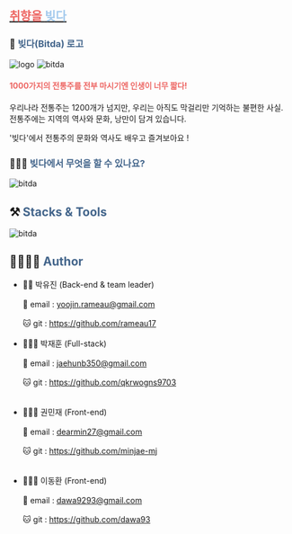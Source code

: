 ## <a href='https://www.bitda.ga/' target='blank'><span style='color: #ed6663'>취향을 <span style='color: #a4caed'>빚다</span></span></a>

### 🍶 <span style='color: #43658b'>빚다(Bitda) 로고</span>

<img src='https://user-images.githubusercontent.com/56268052/106383428-3c0e8580-6409-11eb-9114-378567c4f773.png' alt='logo'>

<img src='https://user-images.githubusercontent.com/56268052/106383704-bf7ca680-640a-11eb-84b0-b2d898afb59c.gif' alt='bitda'>

#### **<span style='color: #ed6663'>1000가지의 전통주를 전부 마시기엔 인생이 너무 짧다!<span>**

<p>우리나라 전통주는 1200개가 넘지만, 우리는 아직도 막걸리만 기억하는 불편한 사실. </br>
전통주에는 지역의 역사와 문화, 낭만이 담겨 있습니다.

'빚다'에서 전통주의 문화와 역사도 배우고 즐겨보아요 !

</p>

### 🤷🏻‍♂️ <span style='color: #43658b'> 빚다에서 무엇을 할 수 있나요?<span>

<img src='https://user-images.githubusercontent.com/56268052/106383879-9ad4fe80-640b-11eb-9ede-c635a483000a.png' alt='bitda'>

## ⚒<span style='color: #43658b'> Stacks & Tools<span>

<img src='https://user-images.githubusercontent.com/56268052/106386350-dece0080-6417-11eb-830e-58edf859832b.png' alt='bitda'>

## 👨‍👩‍👧‍👦 <span style='color: #43658b'> Author<span>

<ul>
  <li>
    <div>👸🏻  박유진 (Back-end & team leader)<div><br/>
    <div>📧  email : <a href='mailto:yoojin.rameau@gmail.com'>yoojin.rameau@gmail.com</a></div><br/>
    <div>🐱  git : <a href='https://github.com/rameau17'>https://github.com/rameau17</a></div>
  </li>
  <br/>
  <li>
    <div>👨🏻‍💻  박재훈 (Full-stack)</div><br/>
    <div>📧  email :  <a href='mailto:jaehunb350@gmail.com'>jaehunb350@gmail.com</a></div><br />
    <div>🐱  git : <a href='https://github.com/qkrwogns9703'> https://github.com/qkrwogns9703</a></div><br/>
  </li>
  <br/>
  <li>
    <div>💁🏻‍♀️  권민재 (Front-end)</div><br/>
    <div>📧  email :  <a href='mailto:dearmin27@gmail.com'>dearmin27@gmail.com</a></div><br />
    <div>🐱  git : <a href='https://github.com/minjae-mj'>https://github.com/minjae-mj</a></div><br/>
  </li>
  <br/>
  <li>
    <div>👨🏻‍🎨  이동환 (Front-end)</div><br/>
    <div>📧  email :  <a href='mailto:dawa9293@gmail.com'>dawa9293@gmail.com</a></div><br/>
    <div>🐱  git : <a href='https://github.com/dawa93'>https://github.com/dawa93</a></div>
  </li>
</ul>
